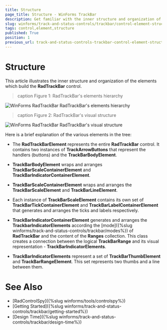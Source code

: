 ```yaml
---
title: Structure
page_title: Structure - WinForms TrackBar
description: Get familiar with the inner structure and organization of the elements which build the WinForms TrackBar control. 
slug: winforms/track-and-status-controls/trackbar/control-element-structure
tags: control,element,structure
published: True
position: 1
previous_url: track-and-status-controls-trackbar-control-element-structure
---
```


# Structure

This article illustrates the inner structure and organization of the elements which build the **RadTrackBar** control.

>caption Figure 1: RadTrackBar's elements hierarchy

![WinForms RadTrackBar RadTrackBar's elements hierarchy](images/trackbar-structure001.png)

>caption Figure 2: RadTrackBar's visual structure

![WinForms RadTrackBar RadTrackBar's visual structure](images/trackbar-structure002.png)
 
Here is a brief explanation of the various elements in the tree:      

* The __RadTrackBarElement__ represents the entire __RadTrackBar__ control.  It contains two instances of __TrackArrowButtons__ that represent the handlers (buttons) and the __TrackBarBodyElement__.         

* __TrackBarBodyElement__ wraps and arranges __TrackBarScaleContainerElement__ and  __TrackBarIndicatorContainerElement__.            

* __TrackBarScaleContainerElement__ wraps and arranges the __TrackBarScaleElement__ and __TrackBarLineElement__.            

* Each instance of __TrackBarScaleElement__ contains its own set of __TrackBarTickContainerElement__  and __TrackBarLabelContainerElement__ that generates and arranges the ticks and labels respectively.          

* __TrackBarIndicatorContainerElement__ generates and arranges the __TrackbarIndicatorElements__ according the [mode]({%slug winforms/track-and-status-controls/trackbar/modes%}) of **RadTrackBar** and the content of the __Ranges__  collection. This class creates a connection between the logical __TrackBarRange__ and its visual representation - __TrackBarIndicatorElements__.           

* __TrackBarIndicatorElements__ represent a set of __TrackBarThumbElement__ and __TrackBarRangeElement__. This set represents two thumbs and a line between them.

# See Also

* [RadControlSpy]({%slug winforms/tools/controlspy%})
* [Getting Started]({%slug winforms/track-and-status-controls/trackbar/getting-started%})	
* [Design Time]({%slug winforms/track-and-status-controls/trackbar/design-time%})


            
